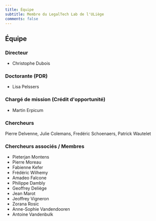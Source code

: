 ```yaml
---
title: Équipe
subtitle: Membre du LegalTech Lab de l'ULiège
comments: false
---
```


## Équipe

### Directeur
- Christophe Dubois

### Doctorante (PDR)
- Lisa Pelssers

### Chargé de mission (Crédit d'opportunité)
- Martin Erpicum

### Chercheurs
Pierre Delvenne, Julie Colemans, Fredéric Schoenaers, Patrick Wautelet

### Chercheurs associés / Membres

- Pieterjan Montens
- Pierre Moreau
- Fabienne Kefer
- Frédéric Wilhemy
- Amadeo Falcone
- Philippe Dambly
- Geoffrey Deliège
- Jean Marot
- Jeoffrey Vigneron
- Zorana Rosic
- Anne-Sophie Vandendooren
- Antoine Vandenbulk

<!-- Q. Poncelet ? Ch. Lejeune ? -->
<!-- - François Desseilles -->
